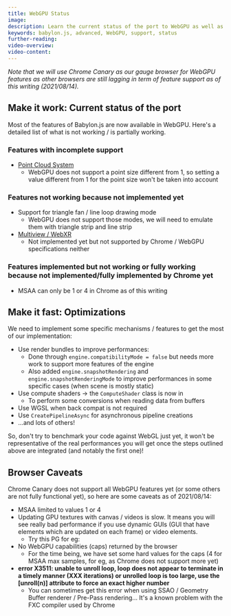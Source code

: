 ```yaml
---
title: WebGPU Status
image: 
description: Learn the current status of the port to WebGPU as well as the next steps and caveats to be aware of.
keywords: babylon.js, advanced, WebGPU, support, status
further-reading:
video-overview:
video-content:
---
```


*Note that we will use Chrome Canary as our gauge browser for WebGPU features as other browsers are still lagging in term of feature support as of this writing (2021/08/14).*

## Make it work: Current status of the port
Most of the features of Babylon.js are now available in WebGPU. Here's a detailed list of what is not working / is partially working.

### Features with incomplete support
* [Point Cloud System](/typedoc/classes/babylon.pointscloudsystem)
  * WebGPU does not support a point size different from 1, so setting a value different from 1 for the point size won't be taken into account

### Features not working because not implemented yet
* Support for triangle fan / line loop drawing mode
  * WebGPU does not support those modes, we will need to emulate them with triangle strip and line strip
* [Multiview / WebXR](/divingDeeper/cameras/multiViewsPart1)
  * Not implemented yet but not supported by Chrome / WebGPU specifications neither

### Features implemented but not working or fully working because not implemented/fully implemented by Chrome yet
* MSAA can only be 1 or 4 in Chrome as of this writing

## Make it fast: Optimizations
We need to implement some specific mechanisms / features to get the most of our implementation:
* Use render bundles to improve performances:
  * Done through `engine.compatibilityMode = false` but needs more work to support more features of the engine
  * Also added `engine.snapshotRendering` and `engine.snapshotRenderingMode` to improve performances in some specific cases (when scene is mostly static)
* Use compute shaders -> the `ComputeShader` class is now in
  * To perform some conversions when reading data from buffers
* Use WGSL when back compat is not required
* Use `CreatePipelineAsync` for asynchronous pipeline creations
* ...and lots of others!

So, don't try to benchmark your code against WebGL just yet, it won't be representative of the real performances you will get once the steps outlined above are integrated (and notably the first one)!

## Browser Caveats
Chrome Canary does not support all WebGPU features yet (or some others are not fully functional yet), so here are some caveats as of 2021/08/14:
* MSAA limited to values 1 or 4
* Updating GPU textures with canvas / videos is slow. It means you will see really bad performance if you use dynamic GUIs (GUI that have elements which are updated on each frame) or video elements.
  * Try this PG for eg: <Playground id="#6X9UMD#13" title="Multiple dynamic GUIs + Video" description="Example showing the bad performance we currently have when using dynamic GUIs and videos"/>
* No WebGPU capabilities (caps) returned by the browser
  * For the time being, we have set some hard values for the caps (4 for MSAA max samples, for eg, as Chrome does not support more yet)
* **error X3511: unable to unroll loop, loop does not appear to terminate in a timely manner (XXX iterations) or unrolled loop is too large, use the [unroll(n)] attribute to force an exact higher number**
  * You can sometimes get this error when using SSAO / Geometry Buffer renderer / Pre-Pass rendering... It's a known problem with the FXC compiler used by Chrome
